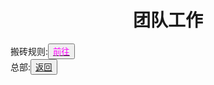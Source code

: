 <html>
	<head>
		<title>tuanduigonzuo</title>
		<style type="text/css">
		<!--
			.purple{color:FF00FF}
		-->
      		 </style>
	</head>
	<body>
		<h1><center>团队工作</center></h1>
		<div>搬砖规则:<button title="hello"><a href="http://www.baidu.com"><span class="purple">前往</span></a></button></div>
		<div>总部:<button title="back"><a href="https://zhouningyuan1234.github.io/yyytuandui/">返回</a></button></div>
	</body>
</html>
